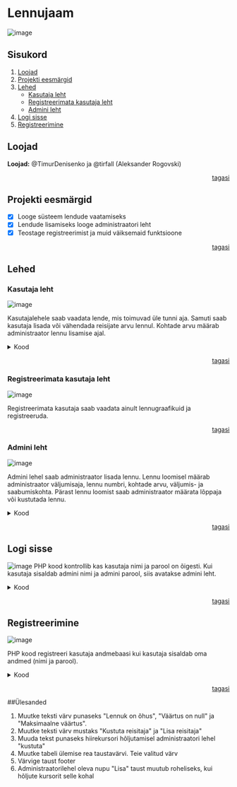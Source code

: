 <a name="top"></a>
# Lennujaam
![image](https://github.com/tirfall/lennujaam/assets/61885744/d1fd9871-a3d7-4b3e-89ee-15523b2b172e)
## Sisukord
1. [Loojad](https://github.com/tirfall/lennujaam/tree/main?tab=readme-ov-file#loojad)
2. [Projekti eesmärgid](https://github.com/tirfall/lennujaam/tree/main?tab=readme-ov-file#Projekti-eesmärgid)
3. [Lehed](https://github.com/tirfall/lennujaam/tree/main?tab=readme-ov-file#lehed)
   - [Kasutaja leht](https://github.com/tirfall/lennujaam/tree/main?tab=readme-ov-file#kasutaja-leht)
   - [Registreerimata kasutaja leht](https://github.com/tirfall/lennujaam/tree/main?tab=readme-ov-file#registreerimata-kasutaja-leht)
   - [Admini leht](https://github.com/tirfall/lennujaam/tree/main?tab=readme-ov-file#admini-leht)
4. [Logi sisse](https://github.com/tirfall/lennujaam/tree/main?tab=readme-ov-file#logi-sisse)
5. [Registreerimine](https://github.com/tirfall/lennujaam/tree/main?tab=readme-ov-file#registreerimine)  

## Loojad
**Loojad:** @TimurDenisenko ja @tirfall (Aleksander Rogovski) 
<p align="right"><a href="#top">tagasi</a></p>

## Projekti eesmärgid
- [x] Looge süsteem lendude vaatamiseks
- [x] Lendude lisamiseks looge administraatori leht
- [x] Teostage registreerimist ja muid väiksemaid funktsioone
<p align="right"><a href="#top">tagasi</a></p>

## Lehed

### Kasutaja leht
![image](https://github.com/tirfall/lennujaam/assets/61885744/b95daa8b-9db5-4462-8b95-7ee837aeb203)

Kasutajalehele saab vaadata lende, mis toimuvad üle tunni aja. Samuti saab kasutaja lisada või vähendada reisijate arvu lennul. Kohtade arvu määrab administraator lennu lisamise ajal. 
<details><summary>Kood</summary>
   
```
<?php
ob_start();

// Kontrollib, kas sessioon on juba käivitatud, ja alustab vajadusel uut sessiooni
if (session_status() == PHP_SESSION_NONE) {
    session_start();
}

// Lisab konfiguratsioonifaili
require_once("conf.php");

// Ühenduse loomine andmebaasiga
global $yhendus;

// Kustutab lennu vastavalt päringule
if (isset($_REQUEST["kustuta"])) {
    $paring = $yhendus->prepare("DELETE FROM lend WHERE id=?");
    $paring->bind_param("i", $_REQUEST["kustuta"]);
    $paring->execute();
    header("Location: $_SERVER[PHP_SELF]");
}

// Lisab uue lennu vastavalt päringule
if (isset($_REQUEST["lennu"])) {
    $paring = $yhendus->prepare("INSERT INTO lend (lennu_nr, kohtade_arv, ots, siht, valjumisaeg) VALUES(?,?,?,?,?)");
    $paring->bind_param("sisss", $_REQUEST["lennu"], $_REQUEST["kohtarv"], $_REQUEST["ots"], $_REQUEST["siht"], $_REQUEST["valju"]);
    $paring->execute();
    header("Location: $_SERVER[PHP_SELF]");
}

$nool = 0;

// Vähendab reisijate arvu vastavalt päringule
if (isset($_REQUEST["kustutareisitaja"])) {
    $paring_select = $yhendus->prepare("SELECT reisijate_arv FROM lend WHERE id=?");
    $paring_select->bind_param("i", $_REQUEST["kustutareisitaja"]);
    $paring_select->execute();
    $paring_select->bind_result($kohtade_arv_current);
    $paring_select->fetch();
    $paring_select->close();

    if ($kohtade_arv_current != $nool) {
        global $yhendus;
        $kask = $yhendus->prepare("UPDATE lend SET reisijate_arv=reisijate_arv-1 WHERE id=?");
        $kask->bind_param("i", $_REQUEST["kustutareisitaja"]);
        $kask->execute();
    }
}
// Suurendab reisijate arvu vastavalt päringule
if (isset($_REQUEST["lisareisitaja"])) {
    $paring_select = $yhendus->prepare("SELECT reisijate_arv FROM lend WHERE id=?");
    $paring_select->bind_param("i", $_REQUEST["lisareisitaja"]);
    $paring_select->execute();
    $paring_select->bind_result($kohtade_arv_current);
    $paring_select->fetch();
    $paring_select->close();

    $paring_select = $yhendus->prepare("SELECT kohtade_arv FROM lend WHERE id=?");
    $paring_select->bind_param("i", $_REQUEST["lisareisitaja"]);
    $paring_select->execute();
    $paring_select->bind_result($initial_kohtade_arv);
    $paring_select->fetch();
    $paring_select->close();

    if ($kohtade_arv_current < $initial_kohtade_arv) {
        $kask = $yhendus->prepare("UPDATE lend SET reisijate_arv=reisijate_arv+1 WHERE id=?");
        $kask->bind_param("i", $_REQUEST["lisareisitaja"]);
        $kask->execute();
        $kask->close();
    }
}
?>

<!doctype html>
<html lang="et">

<head>
    <meta charset="UTF-8">
    <meta name="viewport" content="width=device-width, user-scalable=no, initial-scale=1.0, maximum-scale=1.0, minimum-scale=1.0">
    <meta http-equiv="X-UA-Compatible" content="ie=edge">
    <link rel="stylesheet" href="lennustyle.css">
    <title>Lennujaam haldusleht</title>
</head>

<body>
    <?php
    include("header.php");
    include("nav.php");
    ?>
    <table id="lennujaam">
        <tr>
            <th>Lennu number</th>
            <th>Reisijate arv</th>
            <th>Väljumiskoht</th>
            <th>Sihtkoht</th>
            <th>Väljumisaeg</th>

            <?php
            if (isset($_SESSION['kasutaja'])) {
            ?>
                <th>Tegevus</th>
        </tr>
            <?php
            }
            global $yhendus;
            $paring = $yhendus->prepare("SELECT id, lennu_nr, reisijate_arv,kohtade_arv, ots, siht, valjumisaeg FROM lend");
            $paring->bind_result($id, $lennu_nr, $reisijate_arv,$koht, $ots, $siht, $valjumisaeg);
            $paring->execute();

            while ($paring->fetch()) {
                date_default_timezone_set('Europe/Tallinn');
                $currentDateTime = new DateTime();
                $valjumisaegDateTime = new DateTime($valjumisaeg);
                $interval = $currentDateTime->diff($valjumisaegDateTime);

                if ($interval->h >= 1 && $currentDateTime < $valjumisaegDateTime) {
                    echo "<tr>";
                    echo "<td>$lennu_nr</td>";
                    echo "<td>$reisijate_arv</td>";
                    echo "<td>$ots</td>";
                    echo "<td>$siht</td>";
                    echo "<td>$valjumisaeg</td>";

                    if (isset($_SESSION['kasutaja'])) {
                        if($reisijate_arv!=0)
                        {
                            echo "<td><a href='?kustutareisitaja=$id'>Kustuta reisitaja</a>";
                        }
                        else{
                            echo "<td class='polet1'>Väärtus on null";
                        }
                        echo "<hr>";
                        if($koht!=$reisijate_arv)
                        {
                            echo "<a href='?lisareisitaja=$id'>Lisa reisitaja</a></td>";
                        }
                        else{
                            echo "<p class='polet1'>Maksimaalne väärtus</p>";
                        }
                    }
                    echo "</tr>";
                }
            }
            ?>
    </table>
    <?php
    include("footer.php")
    ?>
</body>

</html>
```

</details>
<p align="right"><a href="#top">tagasi</a></p>

### Registreerimata kasutaja leht
![image](https://github.com/tirfall/lennujaam/assets/61885744/dca0e1d2-cab0-4170-9f82-66c1ba663702)

Registreerimata kasutaja saab vaadata ainult lennugraafikuid ja registreeruda.
<p align="right"><a href="#top">tagasi</a></p>

### Admini leht
![image](https://github.com/tirfall/lennujaam/assets/61885744/8e23a0e3-ee10-4c52-993d-a2a68dffaf8d)

Admini lehel saab administraator lisada lennu. Lennu loomisel määrab administraator väljumisaja, lennu numbri, kohtade arvu, väljumis- ja saabumiskohta. Pärast lennu loomist saab administraator määrata lõppaja või kustutada lennu.
<details><summary>Kood</summary>
   
```
<?php
ob_start();

// Kui sessioon pole veel käivitatud, siis alusta sessiooni
if (session_status() == PHP_SESSION_NONE) {
    session_start();
}

// Lisab konfiguratsioonifaili
require_once("conf.php");

// Ühenduse loomine andmebaasiga
global $yhendus;

// Kustutab lennu vastavalt päringule
if (isset($_REQUEST["kustuta"])) {
    $paring = $yhendus->prepare("DELETE FROM lend WHERE id=?");
    $paring->bind_param("i", $_REQUEST["kustuta"]);
    $paring->execute();
    header("Location: $_SERVER[PHP_SELF]");
}

// Lisab uue lennu vastavalt päringule
if (isset($_REQUEST["lennu"]) && !empty($_REQUEST["lennu"]) && !empty($_REQUEST["ots"]) && !empty($_REQUEST["siht"])) {
    $paring = $yhendus->prepare("INSERT INTO lend (lennu_nr, kohtade_arv, ots, siht, valjumisaeg) VALUES(?,?,?,?,?)");
    $valju = $_REQUEST["valju"];
    if(empty($_REQUEST["valju"]))
    {
        $valju = date('Y-m-d H:i:s');
    }
    $paring->bind_param("sisss", $_REQUEST["lennu"], $_REQUEST["kohtarv"], $_REQUEST["ots"], $_REQUEST["siht"], $valju);
    $paring->execute();
    header("Location: $_SERVER[PHP_SELF]");
}

// Lõpetab lennu vastavalt päringule ja arvutab kestvuse
if (isset($_REQUEST["lop"])) {
    $aeg = new DateTime($_REQUEST['aeg']);
    $lopDate = new DateTime($_REQUEST['lop']);
    $taeg = $aeg->diff($lopDate);
    $mins = ($taeg->y) * 365 * 24 * 60 + ($taeg->i) + ($taeg->h) * 60 + ($taeg->d) * 24 * 60 + ($taeg->m) * 24 * 60;

    // Kui aeg on positiivne ja lõpetamise aeg on või hiljem kui algselt planeeritud väljumisaeg
    if ($mins >= 0 && $aeg <= $lopDate) {
        $paring = $yhendus->prepare("UPDATE lend SET lopetatud=?,kestvus=? WHERE id=?");
        $paring->bind_param("ssi", $_REQUEST["lop"], $mins, $_REQUEST["lope"]);
        $paring->execute();
        header("Location: $_SERVER[PHP_SELF]");
    }
}
?>

<!doctype html>
<html lang="et">

<head>
    <meta charset="UTF-8">
    <meta name="viewport" content="width=device-width, user-scalable=no, initial-scale=1.0, maximum-scale=1.0, minimum-scale=1.0">
    <meta http-equiv="X-UA-Compatible" content="ie=edge">
    <link rel="stylesheet" href="lennustyle.css">
    <title>Lennujaam haldusleht</title>
</head>

<body>
    <?php
    include("header.php");
    include("nav.php");

    // Kontrollib, kas kasutaja on admin
    if (isAdmin()) {
    ?>
        <table id="lennujaam">
            <tr>
                <th>Lennu number</th>
                <th>Kohtade arv</th>
                <th>Väljumiskoht</th>
                <th>Sihtkoht</th>
                <th>Väljumisaeg</th>
                <th>Lõpetatud</th>
                <th>Kestvus</th>
                <th>Tegevus</th>
            </tr>

            <!-- Vorm uue lennu lisamiseks -->
            <form action="" method="post">
                <tr>
                    <td><input type="text" name="lennu" id="lennu"></td>
                    <td><input type="number" name="kohtarv" id="kohtarv" min="0" max="1000"></td>
                    <td><input type="text" name="ots" id="ots"></td>
                    <td><input type="text" name="siht" id="siht"></td>
                    <td><input type="datetime-local" name="valju" id="valju"></td>
                    <td></td>
                    <td></td>
                    <td><input type="submit" value="Lisa"></td>
                </tr>
            </form>

            <?php
            global $yhendus;
            $paring = $yhendus->prepare("SELECT id,lennu_nr,kohtade_arv,ots,siht,valjumisaeg,lopetatud,kestvus FROM lend");
            $paring->bind_result($id, $lennu_nr, $kohtade_arv, $ots, $siht, $valjumisaeg, $lopetatud, $kestvus);
            $paring->execute();

            while ($paring->fetch()) {
                echo "<tr>";
                echo "<td>$lennu_nr</td>";
                echo "<td>$kohtade_arv</td>";
                echo "<td>$ots</td>";
                echo "<td>$siht</td>";
                echo "<td>$valjumisaeg</td>";
                
                // Kuvab lõpetamise kuupäeva ja kestvuse, kui lend on lõpetatud
                if ($lopetatud != "0000-00-00 00:00:00") {
                    echo "<td>$lopetatud</td>";
                    $tundid = round($kestvus / 60,2);
                    echo "<td>$tundid tundit</td>";
                } else {
                    echo "<td class='polet'>Lennuk on endiselt õhus</td>";
                    echo "<td class='polet'>Lennuk on endiselt õhus</td>";
                }

                // Kuvab kustutamise ja lõpetamise vormi
                echo "<td>";
                echo "<a href='?kustuta=$id' class='btnhal'>Kustuta</a> <hr>";
                echo "<form action='' class='btnhal1'> <input type='hidden' name='lope' id='lope' value='$id'><input type='hidden' name='aeg' id='aeg' value='$valjumisaeg'><input type='datetime-local' name='lop' id='lop'> <input type='submit' name='lope1' id='lope1' value='Lõpeta'></form>";
                echo "</td></tr>";
            }
            ?>
        </table>
    <?php
    }
    include("footer.php")
    ?>
</body>

</html>
```

</details>

<p align="right"><a href="#top">tagasi</a></p>

## Logi sisse
![image](https://github.com/tirfall/lennujaam/assets/61885744/52c543e4-ee38-4bbd-bd92-c9cf78a84a1a)
PHP kood kontrollib kas kasutaja nimi ja parool on õigesti. Kui kasutaja sisaldab admini nimi ja admini parool, siis avatakse admini leht.
<details><summary>Kood</summary>
   
```
<?php
// Konfiguratsioonifaili (conf.php) sisselugemine
require_once("conf.php");

// Ühenduse loomine andmebaasiga
global $yhendus;

// Kontrollib, kas kasutaja on saatnud logimisvormi andmed
if (!empty($_POST['login']) && !empty($_POST['pass'])) {
    // Saab ja puhastab kasutajanime ja parooli
    $login = htmlspecialchars(trim($_POST['login']));
    $pass = htmlspecialchars(trim($_POST['pass']));

    // Soolamine (salting) parooli jaoks
    $cool = "superpaev";
    $kryp = crypt($pass, $cool);

    // Andmebaasis oleva kasutaja kontrollimine
    $kask = $yhendus->prepare("SELECT kasutaja, onAdmin FROM lennujaamkasutaja WHERE kasutaja=? AND parool=?");
    $kask->bind_param("ss", $login, $kryp);
    $kask->bind_result($kasutaja, $onAdmin);
    $kask->execute();

    // Kui kasutaja on andmebaasis leitud
    if ($kask->fetch()) {
        // Seansimuutujate seadmine kasutaja tuvastamiseks
        $_SESSION['tuvastamine'] = 'misiganes';
        $_SESSION['kasutaja'] = $login;
        $_SESSION['onAdmin'] = $onAdmin;

        // Suunab administraatori lehele, kui kasutaja on admin
        if ($_SESSION['onAdmin'] == 1) {
            header('Location: lennuhaldus.php');
        } else {
            // Suunab tavakasutaja lehele
            header("Location: lennukasutaja.php");
        }
    } else {
        // Kui kasutajat ei leitud andmebaasist, väljastatakse viga
        echo "Kasutaja $login või parool $kryp on vale";
    }
}
?>

<!-- HTML-vorm kasutajanime ja parooli sisestamiseks -->
<h1>Login</h1>
<form action="" method="post">
    Login: <input type="text" name="login"><br>
    Password: <input type="password" name="pass"><br>
    <input type="submit" value="Logi sisse">
</form>
```

</details>

<p align="right"><a href="#top">tagasi</a></p>

## Registreerimine
![image](https://github.com/tirfall/lennujaam/assets/61885744/ad75680b-437b-4c92-b03b-5a72521477ed)

PHP kood registreeri kasutaja andmebaasi kui kasutaja sisaldab oma andmed (nimi ja parool).
<details><summary>Kood</summary>
   
```
<?php
require_once("conf.php");

// Ühenduse loomine andmebaasiga
global $yhendus;

// Kontroll, kas registreerimisvormi andmed on saadetud
if (!empty($_POST['register_login']) && !empty($_POST['register_pass'])) {

    // Kasutajanime ja parooli saamine ja puhastamine
    $login = htmlspecialchars(trim($_POST['register_login']));
    $pass = htmlspecialchars(trim($_POST['register_pass']));

    // Soolamine (salting) parooli jaoks
    $cool = "superpaev";
    $kryp = crypt($pass, $cool);

    // Andmebaasis olemasoleva kasutajanime kontroll
    $kask = $yhendus->prepare("SELECT * FROM lennujaamkasutaja WHERE kasutaja=?");
    $kask->bind_param("s", $login);
    $kask->execute();

    // Kui kasutajanimi on juba võetud
    if ($kask->fetch()) {
        echo "See nimi on võetud";
        $kask->close();
    } else {
        // Kui kasutajanimi on vaba, siis lisatakse uus kasutaja andmebaasi
        $kasutaja_lisamine_kask = $yhendus->prepare("INSERT INTO lennujaamkasutaja (kasutaja, parool) VALUES (?, ?)");
        $kasutaja_lisamine_kask->bind_param("ss", $login, $kryp);
        $kasutaja_lisamine_kask->execute();
        $kasutaja_lisamine_kask->close();
        $_SESSION['tuvastamine'] = 'misiganes';
        $_SESSION['kasutaja'] = $login;
        // Suunab tavakasutaja lehele
        header("Location: lennukasutaja.php");
    }
}

?>

<!-- Registreerimisvorm HTML kujul -->
<h1>Registreeri</h1>
<form action="" method="post">
    Kasutajanimi: <input type="text" name="register_login"><br>
    Parool: <input type="password" name="register_pass"><br>
    <input type="submit" value="Registreeri">
</form>
```

</details>

<p align="right"><a href="#top">tagasi</a></p>

##Ülesanded

1. Muutke teksti värv punaseks "Lennuk on õhus", "Väärtus on null" ja "Maksimaalne väärtus".
2. Muutke teksti värv mustaks "Kustuta reisitaja" ja "Lisa reisitaja"
3. Muuda tekst punaseks hiirekursori hõljutamisel administraatori lehel "kustuta"
4. Muutke tabeli ülemise rea taustavärvi. Teie valitud värv
5. Värvige taust footer
6. Administraatorilehel oleva nupu "Lisa" taust muutub roheliseks, kui hõljute kursorit selle kohal
